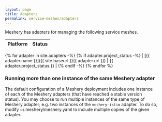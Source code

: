 ```yaml
---
layout: page
title: Adapters
permalink: service-meshes/adapters
---
```


Meshery has adapters for managing the following service meshes.

| Platform      | Status        |
| :------------ | :------------ |
{% for adapter in site.adapters -%}
{% if adapter.project_status -%}
| [{{ adapter.name }}]({{ site.baseurl }}{{ adapter.url }}) | {{ adapter.project_status }} |
{% endif -%}
{% endfor %}

### Running more than one instance of the same Meshery adapter
The default configuration of a Meshery deployment includes one instance of each of the Meshery adapters (that have reached a stable version status). You may choose to run multiple instances of the same type of Meshery adapter; e.g. two instances of the `meshery-istio` adapter. To do so, modify ~/.meshery/meshery.yaml to include multiple copies of the given adapter.